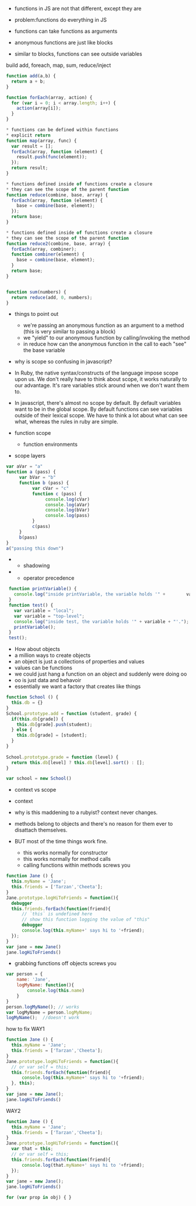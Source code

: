 * functions in JS are not that different, except they are
* problem:functions do everything in JS

* functions can take functions as arguments
* anonymous functions are just like blocks
* similar to blocks, functions can see outside variables

build add, foreach, map, sum, reduce/inject

```javascript
function add(a,b) {
  return a + b;
}

function forEach(array, action) {
  for (var i = 0; i < array.length; i++) {
    action(array[i]);
  }
}

* functions can be defined within functions
* explicit return
function map(array, func) {
  var result = [];
  forEach(array, function (element) {
    result.push(func(element));
  });
  return result;
}

* functions defined inside of functions create a closure
* they can see the scope of the parent function
function reduce(combine, base, array) {
  forEach(array, function (element) {
    base = combine(base, element);
  });
  return base;
}

* functions defined inside of functions create a closure
* they can see the scope of the parent function
function reduce2(combine, base, array) {
  forEach(array, combiner);
  function combiner(element) {
    base = combine(base, element);
  }
  return base;
}


function sum(numbers) {
  return reduce(add, 0, numbers);
}
```

* things to point out
  * we're passing an anonymous function as an argument to a method (this is very similar to passing a block)
  * we "yield" to our anonymous function by calling/invoking the method
  * in reduce how can the anonymous function in the call to each "see" the base variable


* why is scope so confusing in javascript?
* In Ruby, the native syntax/constructs of the language impose scope upon us.  We don't really have to think about scope, it works naturally to our advantage.  It's rare variables stick around when we don't want them to.

* In javascript, there's almost no scope by default.  By default variables want to be in the global scope.  By default functions can see variables outside of their lexical scope. We have to think a lot about what can see what, whereas the rules in ruby are simple.

* function scope
  * function environments
*   scope layers

```javascript
var aVar = "a"
function a (pass) {
     var bVar = "b"
     function b (pass) {
          var cVar = "c"
          function c (pass) {
               console.log(cVar)
               console.log(aVar)
               console.log(bVar)
               console.log(pass)
          }
          c(pass)
     }
     b(pass)
}
a("passing this down")
```

*  - shadowing
*  - operator precedence

```javascript
 function printVariable() { 
   console.log("inside printVariable, the variable holds '" +        variable + "'.");
 }
 function test() {  
   var variable = "local"; 
   var variable = "top-level";  
   console.log("inside test, the variable holds '" + variable + "'.");  
   printVariable();
 }
 test();
```

 * How about objects
 * a million ways to create objects
 * an object is just a collections of properties and values
 * values can be functions
 * we could just hang a function on an object and suddenly were doing oo
 * oo is just data and behavoir
 * essentially we want a factory that creates like things

 ```javascript
 function School () {
   this.db = {}
 }
 School.prototype.add = function (student, grade) {
   if(this.db[grade]) {
     this.db[grade].push(student);
   } else {
     this.db[grade] = [student];
   }
 }
   
 School.prototype.grade = function (level) {
   return this.db[level] ? this.db[level].sort() : [];
 }

 var school = new School()
```

* context vs scope

* context
* why is this maddening to a rubyist? context never changes.  
* methods belong to objects and there's no reason for them ever to disattach themselves.  
* BUT most of the time things work fine.
  * this works normally for constructor
  * this works normally for method calls
  * calling functions within methods screws you

```javascript
function Jane () {
  this.myName = 'Jane';    
  this.friends = ['Tarzan','Cheeta'];
}
Jane.prototype.logHiToFriends = function(){
  debugger
  this.friends.forEach(function(friend){
      // `this` is undefined here
      // show this function logging the value of "this" 
      debugger           
      console.log(this.myName+' says hi to '+friend);
  });
}
var jane = new Jane()
jane.logHiToFriends()
```

- grabbing functions off objects screws you

```javascript
var person = {
    name: 'Jane',    
    logMyName: function(){
        console.log(this.name)
    }
}
person.logMyName(); // works
var logMyName = person.logMyName;
logMyName();  //doesn't work
```

how to fix
WAY1

```javascript
function Jane () {
  this.myName = 'Jane';    
  this.friends = ['Tarzan','Cheeta'];
}
Jane.prototype.logHiToFriends = function(){
  // or var self = this;
  this.friends.forEach(function(friend){           
      console.log(this.myName+' says hi to '+friend);
  }, this);
}
var jane = new Jane();
jane.logHiToFriends()
```

WAY2

```javascript
function Jane () {
  this.myName = 'Jane';    
  this.friends = ['Tarzan','Cheeta'];
}
Jane.prototype.logHiToFriends = function(){
  var that = this;
  // or var self = this;
  this.friends.forEach(function(friend){           
      console.log(that.myName+' says hi to '+friend);
  });
}
var jane = new Jane();
jane.logHiToFriends()
```

```javascript
for (var prop in obj) { }
```  